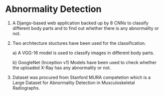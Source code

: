 # Abnormality Detection
1) A Django-based web application backed up by 8 CNNs to classify different body parts and to find out whether there is any abnormality or not.

2) Two architecture stuctures have been used for the classification.

      a) A VGG-16 model is used to classify images in different body parts.
  
      b) GoogleNet (Inception v1) Models have been used to check whether the uploaded X-Ray has any abnormality or not.

3) Dataset was procured from Stanford MURA competetion which is a Large Dataset for Abnormality Detection in Musculoskeletal Radiographs.
